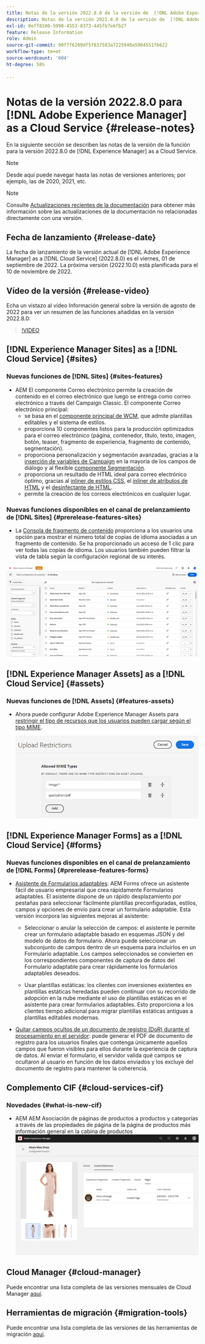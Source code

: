 ```yaml
---
title: Notas de la versión 2022.8.0 de la versión de  [!DNL Adobe Experience Manager]  as a Cloud Service.
description: Notas de la versión 2022.8.0 de la versión de  [!DNL Adobe Experience Manager]  as a Cloud Service.
exl-id: 0eff8100-5990-4553-8373-445fb7e6fb27
feature: Release Information
role: Admin
source-git-commit: 90f7f6209df5f837583a7225940a5984551f6622
workflow-type: tm+mt
source-wordcount: '604'
ht-degree: 58%

---
```


# Notas de la versión 2022.8.0 para [!DNL Adobe Experience Manager] as a Cloud Service {#release-notes}

En la siguiente sección se describen las notas de la versión de la función para la versión 2022.8.0 de [!DNL Experience Manager] as a Cloud Service.

>[!NOTE]
>
>Desde aquí puede navegar hasta las notas de versiones anteriores; por ejemplo, las de 2020, 2021, etc.

>[!NOTE]
>
>Consulte [Actualizaciones recientes de la documentación](https://experienceleague.adobe.com/docs/experience-manager-release-information/aem-release-updates/doc-updates/documentation-updates.html?lang=es) para obtener más información sobre las actualizaciones de la documentación no relacionadas directamente con una versión.

## Fecha de lanzamiento {#release-date}

La fecha de lanzamiento de la versión actual de [!DNL Adobe Experience Manager] as a [!DNL Cloud Service] (2022.8.0) es el viernes, 01 de septiembre de 2022.
La próxima versión (2022.10.0) está planificada para el 10 de noviembre de 2022.

## Vídeo de la versión {#release-video}

Echa un vistazo al vídeo Información general sobre la versión de agosto de 2022 para ver un resumen de las funciones añadidas en la versión 2022.8.0:

>[!VIDEO](https://video.tv.adobe.com/v/346608/?quality=12)

## [!DNL Experience Manager Sites] as a [!DNL Cloud Service] {#sites}

### Nuevas funciones de [!DNL Sites] {#sites-features}

* AEM El componente Correo electrónico permite la creación de contenido en el correo electrónico que luego se entrega como correo electrónico a través del Campaign Classic. El componente Correo electrónico principal:
   * se basa en el [componente principal de WCM](https://github.com/adobe/aem-core-wcm-components), que admite plantillas editables y el sistema de estilos.
   * proporciona 10 componentes listos para la producción optimizados para el correo electrónico (página, contenedor, título, texto, imagen, botón, teaser, fragmento de experiencia, fragmento de contenido, segmentación).
   * proporciona personalización y segmentación avanzadas, gracias a la [inserción de variables de Campaign](https://github.com/adobe/aem-core-email-components/wiki/RTE-Personalization) en la mayoría de los campos de diálogo y al flexible [componente Segmentación](https://github.com/adobe/aem-core-email-components/wiki/Segmentation-component-(Technical-Documentation)).
   * proporciona un resultado de HTML ideal para correo electrónico óptimo, gracias al [inliner de estilos CSS](https://github.com/adobe/aem-core-email-components/wiki/HTML-Inliner:-Technical-documentation), el [inliner de atributos de HTML](https://github.com/adobe/aem-core-email-components/wiki/HTML-Inliner:-Technical-documentation) y el [desinfectante de HTML](https://github.com/adobe/aem-core-email-components/wiki/HTML-sanitizing:-Technical-documentation).
   * permite la creación de los correos electrónicos en cualquier lugar.

### Nuevas funciones disponibles en el canal de prelanzamiento de [!DNL Sites] {#prerelease-features-sites}

* La [Consola de fragmento de contenido](/help/sites-cloud/administering/content-fragments/managing.md#content-fragments-console) proporciona a los usuarios una opción para mostrar el número total de copias de idioma asociadas a un fragmento de contenido. Se ha proporcionado un acceso de 1 clic para ver todas las copias de idioma. Los usuarios también pueden filtrar la vista de tabla según la configuración regional de su interés.

![Idiomas de fragmentos de contenido](/help/release-notes/assets/cfconsole-languages.png)

## [!DNL Experience Manager Assets] as a [!DNL Cloud Service] {#assets}

### Nuevas funciones de [!DNL Assets] {#features-assets}

* Ahora puede configurar Adobe Experience Manager Assets para [restringir el tipo de recursos que los usuarios pueden cargar según el tipo MIME](/help/assets/configure-asset-upload-restrictions.md).

  ![Restricciones de carga de recursos](/help/assets/assets/asset-upload-restrictions.png)

## [!DNL Experience Manager Forms] as a [!DNL Cloud Service] {#forms}

### Nuevas funciones disponibles en el canal de prelanzamiento de [!DNL Forms] {#prerelease-features-forms}

* [Asistente de Formularios adaptables](/help/forms/creating-adaptive-form.md): AEM Forms ofrece un asistente fácil de usuario empresarial que crea rápidamente Formularios adaptables. El asistente dispone de un rápido desplazamiento por pestañas para seleccionar fácilmente plantillas preconfiguradas, estilos, campos y opciones de envío para crear un formulario adaptable. Esta versión incorpora las siguientes mejoras al asistente:

   * Seleccionar o anular la selección de campos: el asistente le permite crear un formulario adaptable basado en esquemas JSON y del modelo de datos de formulario. Ahora puede seleccionar un subconjunto de campos dentro de un esquema para incluirlos en un Formulario adaptable. Los campos seleccionados se convierten en los correspondientes componentes de captura de datos del Formulario adaptable para crear rápidamente los formularios adaptables deseados.

   * Usar plantillas estáticas: los clientes con inversiones existentes en plantillas estáticas heredadas pueden continuar con su recorrido de adopción en la nube mediante el uso de plantillas estáticas en el asistente para crear formularios adaptables. Esto proporciona a los clientes tiempo adicional para migrar plantillas estáticas antiguas a plantillas editables modernas.

* [Quitar campos ocultos de un documento de registro (DoR) durante el procesamiento en el servidor](/help/forms/generate-document-of-record-for-non-xfa-based-adaptive-forms.md): puede generar el PDF de documento de registro para los usuarios finales que contenga únicamente aquellos campos que fueron visibles para ellos durante la experiencia de captura de datos. Al enviar el formulario, el servidor valida qué campos se ocultaron al usuario en función de los datos enviados y los excluye del documento de registro para mantener la coherencia.

## Complemento CIF {#cloud-services-cif}

### Novedades {#what-is-new-cif}

* AEM AEM Asociación de páginas de productos a productos y categorías a través de las propiedades de página de la página de productos más información general en la cabina de productos
  ![asociación de páginas de la cabina de productos](/help/assets/CIF/product_cockpit_page_association.png)

## Cloud Manager {#cloud-manager}

Puede encontrar una lista completa de las versiones mensuales de Cloud Manager [aquí](/help/implementing/cloud-manager/release-notes/current.md).

## Herramientas de migración {#migration-tools}

Puede encontrar una lista completa de las versiones de las herramientas de migración [aquí](/help/journey-migration/release-notes/release-notes-migration-tools-current.md).
